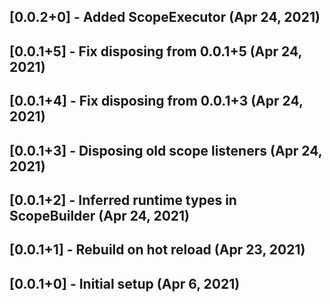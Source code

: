 ## [0.0.2+0] - Added ScopeExecutor (Apr 24, 2021)

## [0.0.1+5] - Fix disposing from 0.0.1+5 (Apr 24, 2021)

## [0.0.1+4] - Fix disposing from 0.0.1+3 (Apr 24, 2021)

## [0.0.1+3] - Disposing old scope listeners (Apr 24, 2021)

## [0.0.1+2] - Inferred runtime types in ScopeBuilder (Apr 24, 2021)

## [0.0.1+1] - Rebuild on hot reload (Apr 23, 2021)

## [0.0.1+0] - Initial setup (Apr 6, 2021)

